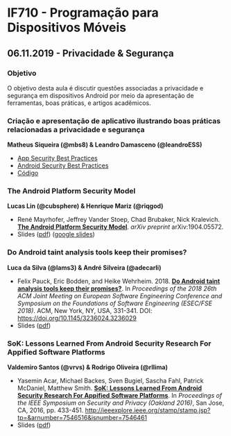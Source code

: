 # IF710 - Programação para Dispositivos Móveis

## 06.11.2019 - Privacidade & Segurança

### Objetivo

O objetivo desta aula é discutir questões associadas a privacidade e segurança em dispositivos Android por meio da apresentação de ferramentas, boas práticas, e artigos acadêmicos. 

### Criação e apresentação de aplicativo ilustrando boas práticas relacionadas a privacidade e segurança
**Matheus Siqueira (@mbs8) & Leandro Damasceno (@leandroESS)**

- [App Security Best Practices](https://developer.android.com/topic/security/best-practices) 
- [Android Security Best Practices](https://source.android.com/security/best-practices)
- [Código](https://github.com/mbs8/android-security-best-practices)

### The Android Platform Security Model
**Lucas Lin (@cubsphere) & Henrique Mariz (@riqgod)**

- René Mayrhofer, Jeffrey Vander Stoep, Chad Brubaker, Nick Kralevich. [**The Android Platform Security Model**](https://arxiv.org/abs/1904.05572). *arXiv preprint* arXiv:1904.05572.
- Slides ([pdf](android-platform-security-model.pdf)) ([google slides](https://docs.google.com/presentation/d/1f1RQXUcS4HttAzzBAYwsrY9UQmiG-MofEaC3wWmOqiM/edit?usp=sharing))

### Do Android taint analysis tools keep their promises?
**Luca da Silva (@lams3) & André Silveira (@adecarli)**

- Felix Pauck, Eric Bodden, and Heike Wehrheim. 2018. [**Do Android taint analysis tools keep their promises?**](https://doi.org/10.1145/3236024.3236029). In *Proceedings of the 2018 26th ACM Joint Meeting on European Software Engineering Conference and Symposium on the Foundations of Software Engineering (ESEC/FSE 2018)*. ACM, New York, NY, USA, 331-341. DOI: https://doi.org/10.1145/3236024.3236029
- Slides ([pdf](taint-analysis-promises.pdf))

### SoK: Lessons Learned From Android Security Research For Appified Software Platforms
**Valdemiro Santos (@vrvs) &  Rodrigo Oliveira (@rllima)**

- Yasemin Acar, Michael Backes, Sven Bugiel, Sascha Fahl, Patrick McDaniel, Matthew Smith. [**SoK: Lessons Learned From Android Security Research For Appified Software Platforms**](https://oaklandsok.github.io/papers/acar2016.pdf). In *Proceedings of the IEEE Symposium on Security and Privacy (Oakland 2016)*, San Jose, CA, 2016, pp. 433-451. http://ieeexplore.ieee.org/stamp/stamp.jsp?tp=&arnumber=7546516&isnumber=7546461
- Slides ([pdf](sok-lessons-learned.pdf))